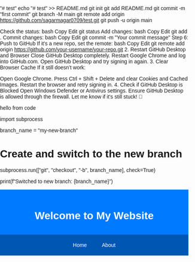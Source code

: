 "# test" 
echo "# test" >> README.md
git init
git add README.md
git commit -m "first commit"
git branch -M main
git remote add origin https://github.com/sagarmagar0709/test.git
git push -u origin main

Check the status:
bash
Copy
Edit
git status
Add changes:
bash
Copy
Edit
git add .
Commit changes:
bash
Copy
Edit
git commit -m "Your commit message"
Step 6: Push to GitHub
If it's a new repo, set the remote:
bash
Copy
Edit
git remote add origin https://github.com/your-username/your-repo.git
2. Restart GitHub Desktop and Browser
Close GitHub Desktop completely.
Restart Google Chrome and log into GitHub.com.
Open GitHub Desktop and try signing in again.
3. Clear Browser Cache
If it still doesn’t work:

Open Google Chrome.
Press Ctrl + Shift + Delete and clear Cookies and Cached Images.
Restart the browser and retry signing in.
4. Check if GitHub Desktop is Blocked
Open Windows Defender or Antivirus settings.
Ensure GitHub Desktop is allowed through the firewall.
Let me know if it's still stuck! 🚀






hello from code


import subprocess

branch_name = "my-new-branch"

# Create and switch to the new branch
subprocess.run(["git", "checkout", "-b", branch_name], check=True)

print(f"Switched to new branch: {branch_name}")

<!DOCTYPE html>
<html lang="en">
<head>
    <meta charset="UTF-8">
    <meta name="viewport" content="width=device-width, initial-scale=1.0">
    <title>My Website</title>
    <style>
        body {
            font-family: Arial, sans-serif;
            margin: 0;
            padding: 0;
            box-sizing: border-box;
        }
        .header {
            background: #007bff;
            color: white;
            padding: 15px;
            text-align: center;
        }
        .nav {
            display: flex;
            justify-content: center;
            background: #0056b3;
            padding: 10px;
        }
        .nav a {
            color: white;
            text-decoration: none;
            padding: 10px 20px;
        }
        .hero {
            display: flex;
            align-items: center;
            justify-content: center;
            height: 50vh;
            background: #f4f4f4;
            text-align: center;
        }
        .footer {
            background: #333;
            color: white;
            text-align: center;
            padding: 10px;
            position: fixed;
            width: 100%;
            bottom: 0;
        }
    </style>
</head>
<body>
    <div class="header">
        <h1>Welcome to My Website</h1>
    </div>
    <div class="nav">
        <a href="#">Home</a>
        <a href="#">About</a>
       
    